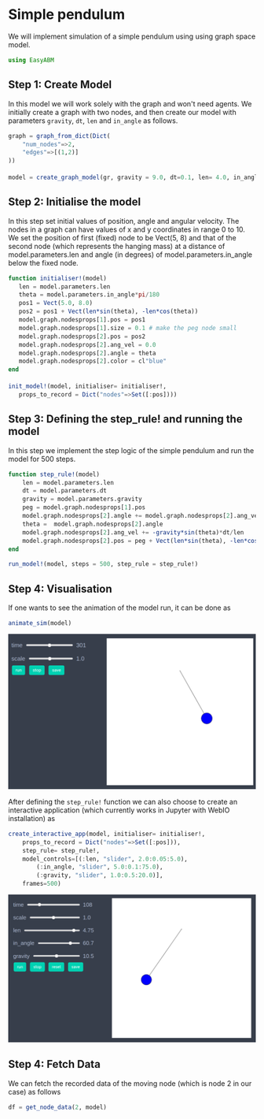 # Simple pendulum 
We will implement simulation of a simple pendulum using using graph space model.  


```julia
using EasyABM
```

## Step 1: Create Model

In this model we will work solely with the graph and won't need agents. We initially create a graph with two nodes, and then create our model with parameters `gravity`, `dt`, `len` and `in_angle` as follows. 


```julia
graph = graph_from_dict(Dict(
    "num_nodes"=>2,
    "edges"=>[(1,2)]
))

model = create_graph_model(gr, gravity = 9.0, dt=0.1, len= 4.0, in_angle=30.0)
```

## Step 2: Initialise the model

In this step set initial values of position, angle and angular velocity. The nodes in a graph can have values of x and y coordinates in range 0 to 10. We set the position of first (fixed) node to be Vect(5, 8) and that of the second node (which represents the hanging mass) at a distance of model.parameters.len and angle (in degrees) of model.parameters.in_angle below the fixed node. 

 ```julia
function initialiser!(model)
    len = model.parameters.len
    theta = model.parameters.in_angle*pi/180
    pos1 = Vect(5.0, 8.0)
    pos2 = pos1 + Vect(len*sin(theta), -len*cos(theta))
    model.graph.nodesprops[1].pos = pos1
    model.graph.nodesprops[1].size = 0.1 # make the peg node small
    model.graph.nodesprops[2].pos = pos2
    model.graph.nodesprops[2].ang_vel = 0.0
    model.graph.nodesprops[2].angle = theta
    model.graph.nodesprops[2].color = cl"blue"
end

init_model!(model, initialiser= initialiser!, 
    props_to_record = Dict("nodes"=>Set([:pos]))) 
```

## Step 3: Defining the step_rule! and running the model

In this step we implement the step logic of the simple pendulum and run the model for 500 steps. 

```julia
function step_rule!(model)
    len = model.parameters.len
    dt = model.parameters.dt
    gravity = model.parameters.gravity
    peg = model.graph.nodesprops[1].pos
    model.graph.nodesprops[2].angle += model.graph.nodesprops[2].ang_vel*dt
    theta =  model.graph.nodesprops[2].angle
    model.graph.nodesprops[2].ang_vel += -gravity*sin(theta)*dt/len
    model.graph.nodesprops[2].pos = peg + Vect(len*sin(theta), -len*cos(theta))    
end
```


```julia
run_model!(model, steps = 500, step_rule = step_rule!)
```

## Step 4: Visualisation


If one wants to see the animation of the model run, it can be done as 

```julia
animate_sim(model)
```

![png](assets/SimplePendulum/SimplePendulumAnim1.png)

After defining the `step_rule!` function we can also choose to create an interactive application (which currently works in Jupyter with WebIO installation) as 


```julia
create_interactive_app(model, initialiser= initialiser!,
    props_to_record = Dict("nodes"=>Set([:pos])),
    step_rule= step_rule!,
    model_controls=[(:len, "slider", 2.0:0.05:5.0), 
        (:in_angle, "slider", 5.0:0.1:75.0),
        (:gravity, "slider", 1.0:0.5:20.0)],
    frames=500) 
```

![png](assets/SimplePendulum/SimplePendulumIntApp.png)

## Step 4: Fetch Data 

We can fetch the recorded data of the moving node (which is node 2 in our case) as follows

```julia
df = get_node_data(2, model)
```
```julia